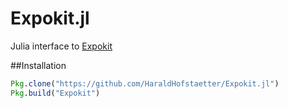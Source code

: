 # Expokit.jl
Julia interface to [Expokit](http://www.maths.uq.edu.au/expokit/)

##Installation
```julia
Pkg.clone("https://github.com/HaraldHofstaetter/Expokit.jl")
Pkg.build("Expokit")
```
